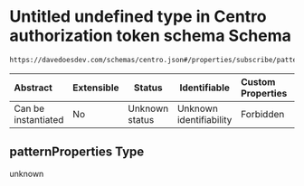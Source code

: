 # Untitled undefined type in Centro authorization token schema Schema

```txt
https://davedoesdev.com/schemas/centro.json#/properties/subscribe/patternProperties
```




| Abstract            | Extensible | Status         | Identifiable            | Custom Properties | Additional Properties | Access Restrictions | Defined In                                                                                  |
| :------------------ | ---------- | -------------- | ----------------------- | :---------------- | --------------------- | ------------------- | ------------------------------------------------------------------------------------------- |
| Can be instantiated | No         | Unknown status | Unknown identifiability | Forbidden         | Allowed               | none                | [default_authz_token.schema.json\*](default_authz_token.schema.json "open original schema") |

## patternProperties Type

unknown
